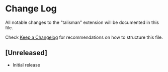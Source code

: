 # Change Log

All notable changes to the "talisman" extension will be documented in this file.

Check [Keep a Changelog](http://keepachangelog.com/) for recommendations on how to structure this file.

## [Unreleased]

- Initial release